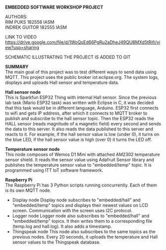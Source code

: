 **EMBEDDED SOFTWARE WORKSHOP PROJECT**
  
AUTHORS:  
RIM PUKS 182558 IASM   
INDREK GUITOR 182555 IASM    

LINK TO VIDEO  
https://drive.google.com/file/d/1WoQsEd66PgRu2aDheJ49QU8MXd5tRifi/view?usp=sharing  
  
SCHEMATIC ILLUSTRATING THE PROJECT IS ADDED TO GIT  

**SUMMARY**   
The main goal of this project was to test different ways to send data using MQTT. This project uses the public broker iot.eclipse.org.
The system logs, displays and uploads Hall sensor and temperature data.
  
**Hall sensor node**  
This is Sparkfun ESP32 Thing with internal Hall sensor. Since the previous lab task (Mario ESP32 task) was written with Eclipse in C, it was decided
that this task would be in different language, Arduino. 
ESP32 first connects to wifi and gets IP address, after which it connects to MQTT broker to publish and subscribe to the hall sensor topic.
Then the ESP32 reads the HALL sensor (reads magnitude of a magnetic field) every second and sends the data to this server. 
It also reads the data published to this server and reacts to it. For example, if the hall sensor value is low (under 0), it turns on the blue LED, if the hall sensor value is high (over 0) it turns the LED off.   
  
**Temperature sensor node**  
This node composes of Wemos D1 Mini with attached AM2302 temperature sensor shield. It reads the sensor value using Adafruit Sensor library and  
publishes the temperature sensor value to "embedded/temp" topic.
It is programmed using ITT IoT software framework.  
  
**Raspberry Pi**  
The Raspberry Pi has 3 Python scripts running concurrently. Each of them is its own MQTT node.
- Display node
Display node subscribes to "embedded/hall" and "embedded/temp" topics and displays their newest values on LCD screen. Communication with the screen uses I2C protocol.
- Logger node
Logger node also subscribes to "embedded/hall" and "embedded/temp" topics. It then writes them to a corresponding file (temp.log and hall.log).
It also adds a timestamp.
- Thingspeak node
This node also subscribes to the same topics as the previous nodes. Every 20 seconds, it uploads the temperature and Hall sensor values to the Thingspeak
database.
